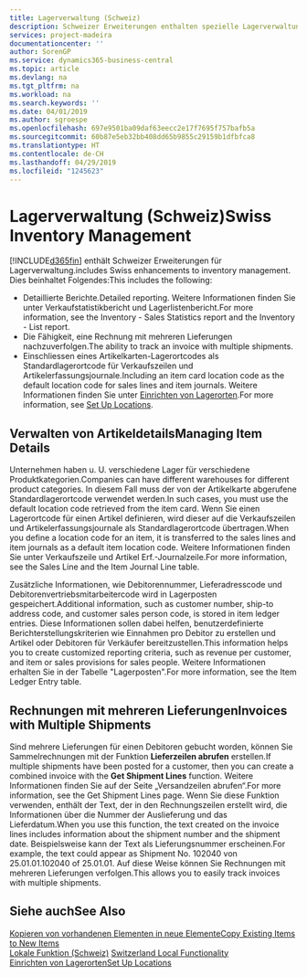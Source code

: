 ```yaml
---
title: Lagerverwaltung (Schweiz)
description: Schweizer Erweiterungen enthalten spezielle Lagerverwaltungsfunktionen.
services: project-madeira
documentationcenter: ''
author: SorenGP
ms.service: dynamics365-business-central
ms.topic: article
ms.devlang: na
ms.tgt_pltfrm: na
ms.workload: na
ms.search.keywords: ''
ms.date: 04/01/2019
ms.author: sgroespe
ms.openlocfilehash: 697e9501ba09daf63eecc2e17f7695f757bafb5a
ms.sourcegitcommit: 60b87e5eb32bb408dd65b9855c29159b1dfbfca8
ms.translationtype: HT
ms.contentlocale: de-CH
ms.lasthandoff: 04/29/2019
ms.locfileid: "1245623"
---
```

# <a name="swiss-inventory-management"></a><span data-ttu-id="cd6d9-103">Lagerverwaltung (Schweiz)</span><span class="sxs-lookup"><span data-stu-id="cd6d9-103">Swiss Inventory Management</span></span>
[!INCLUDE[d365fin](../../includes/d365fin_md.md)] <span data-ttu-id="cd6d9-104">enthält Schweizer Erweiterungen für Lagerverwaltung.</span><span class="sxs-lookup"><span data-stu-id="cd6d9-104">includes Swiss enhancements to inventory management.</span></span> <span data-ttu-id="cd6d9-105">Dies beinhaltet Folgendes:</span><span class="sxs-lookup"><span data-stu-id="cd6d9-105">This includes the following:</span></span>  

- <span data-ttu-id="cd6d9-106">Detaillierte Berichte.</span><span class="sxs-lookup"><span data-stu-id="cd6d9-106">Detailed reporting.</span></span>  <span data-ttu-id="cd6d9-107">Weitere Informationen finden Sie unter Verkaufstatistikbericht und Lagerlistenbericht.</span><span class="sxs-lookup"><span data-stu-id="cd6d9-107">For more information, see the Inventory - Sales Statistics report and the Inventory - List report.</span></span>  
- <span data-ttu-id="cd6d9-108">Die Fähigkeit, eine Rechnung mit mehreren Lieferungen nachzuverfolgen.</span><span class="sxs-lookup"><span data-stu-id="cd6d9-108">The ability to track an invoice with multiple shipments.</span></span>  
- <span data-ttu-id="cd6d9-109">Einschliessen eines Artikelkarten-Lagerortcodes als Standardlagerortcode für Verkaufszeilen und Artikelerfassungsjournale.</span><span class="sxs-lookup"><span data-stu-id="cd6d9-109">Including an item card location code as the default location code for sales lines and item journals.</span></span> <span data-ttu-id="cd6d9-110">Weitere Informationen finden Sie unter [Einrichten von Lagerorten](../../inventory-how-setup-locations.md).</span><span class="sxs-lookup"><span data-stu-id="cd6d9-110">For more information, see [Set Up Locations](../../inventory-how-setup-locations.md).</span></span>

## <a name="managing-item-details"></a><span data-ttu-id="cd6d9-111">Verwalten von Artikeldetails</span><span class="sxs-lookup"><span data-stu-id="cd6d9-111">Managing Item Details</span></span>  
<span data-ttu-id="cd6d9-112">Unternehmen haben u. U. verschiedene Lager für verschiedene Produktkategorien.</span><span class="sxs-lookup"><span data-stu-id="cd6d9-112">Companies can have different warehouses for different product categories.</span></span> <span data-ttu-id="cd6d9-113">In diesem Fall muss der von der Artikelkarte abgerufene Standardlagerortcode verwendet werden.</span><span class="sxs-lookup"><span data-stu-id="cd6d9-113">In such cases, you must use the default location code retrieved from the item card.</span></span> <span data-ttu-id="cd6d9-114">Wenn Sie einen Lagerortcode für einen Artikel definieren, wird dieser auf die Verkaufszeilen und Artikelerfassungsjournale als Standardlagerortcode übertragen.</span><span class="sxs-lookup"><span data-stu-id="cd6d9-114">When you define a location code for an item, it is transferred to the sales lines and item journals as a default item location code.</span></span> <span data-ttu-id="cd6d9-115">Weitere Informationen finden Sie unter Verkaufszeile und Artikel Erf.-Journalzeile.</span><span class="sxs-lookup"><span data-stu-id="cd6d9-115">For more information, see the Sales Line and the Item Journal Line table.</span></span>  

<span data-ttu-id="cd6d9-116">Zusätzliche Informationen, wie Debitorennummer, Lieferadresscode und Debitorenvertriebsmitarbeitercode wird in Lagerposten gespeichert.</span><span class="sxs-lookup"><span data-stu-id="cd6d9-116">Additional information, such as customer number, ship-to address code, and customer sales person code, is stored in item ledger entries.</span></span> <span data-ttu-id="cd6d9-117">Diese Informationen sollen dabei helfen, benutzerdefinierte Berichterstellungskriterien wie Einnahmen pro Debitor zu erstellen und Artikel oder Debitoren für Verkäufer bereitzustellen.</span><span class="sxs-lookup"><span data-stu-id="cd6d9-117">This information helps you to create customized reporting criteria, such as revenue per customer, and item or sales provisions for sales people.</span></span> <span data-ttu-id="cd6d9-118">Weitere Informationen erhalten Sie in der Tabelle "Lagerposten".</span><span class="sxs-lookup"><span data-stu-id="cd6d9-118">For more information, see the Item Ledger Entry table.</span></span>  

## <a name="invoices-with-multiple-shipments"></a><span data-ttu-id="cd6d9-119">Rechnungen mit mehreren Lieferungen</span><span class="sxs-lookup"><span data-stu-id="cd6d9-119">Invoices with Multiple Shipments</span></span>  
<span data-ttu-id="cd6d9-120">Sind mehrere Lieferungen für einen Debitoren gebucht worden, können Sie Sammelrechnungen mit der Funktion **Lieferzeilen abrufen** erstellen.</span><span class="sxs-lookup"><span data-stu-id="cd6d9-120">If multiple shipments have been posted for a customer, then you can create a combined invoice with the **Get Shipment Lines** function.</span></span> <span data-ttu-id="cd6d9-121">Weitere Informationen finden Sie auf der Seite „Versandzeilen abrufen“.</span><span class="sxs-lookup"><span data-stu-id="cd6d9-121">For more information, see the Get Shipment Lines page.</span></span> <span data-ttu-id="cd6d9-122">Wenn Sie diese Funktion verwenden, enthält der Text, der in den Rechnungszeilen erstellt wird, die Informationen über die Nummer der Auslieferung und das Lieferdatum.</span><span class="sxs-lookup"><span data-stu-id="cd6d9-122">When you use this function, the text created on the invoice lines includes information about the shipment number and the shipment date.</span></span> <span data-ttu-id="cd6d9-123">Beispielsweise kann der Text als Lieferungsnummer erscheinen.</span><span class="sxs-lookup"><span data-stu-id="cd6d9-123">For example, the text could appear as Shipment No.</span></span> <span data-ttu-id="cd6d9-124">102040 von 25.01.01.</span><span class="sxs-lookup"><span data-stu-id="cd6d9-124">102040 of 25.01.01.</span></span> <span data-ttu-id="cd6d9-125">Auf diese Weise können Sie Rechnungen mit mehreren Lieferungen verfolgen.</span><span class="sxs-lookup"><span data-stu-id="cd6d9-125">This allows you to easily track invoices with multiple shipments.</span></span>  

## <a name="see-also"></a><span data-ttu-id="cd6d9-126">Siehe auch</span><span class="sxs-lookup"><span data-stu-id="cd6d9-126">See Also</span></span>  
 [<span data-ttu-id="cd6d9-127">Kopieren von vorhandenen Elementen in neue Elemente</span><span class="sxs-lookup"><span data-stu-id="cd6d9-127">Copy Existing Items to New Items</span></span>](how-to-copy-existing-items-to-new-items.md)  
 <span data-ttu-id="cd6d9-128">[Lokale Funktion (Schweiz)](switzerland-local-functionality.md) </span><span class="sxs-lookup"><span data-stu-id="cd6d9-128">[Switzerland Local Functionality](switzerland-local-functionality.md) </span></span>  
 [<span data-ttu-id="cd6d9-129">Einrichten von Lagerorten</span><span class="sxs-lookup"><span data-stu-id="cd6d9-129">Set Up Locations</span></span>](../../inventory-how-setup-locations.md)
